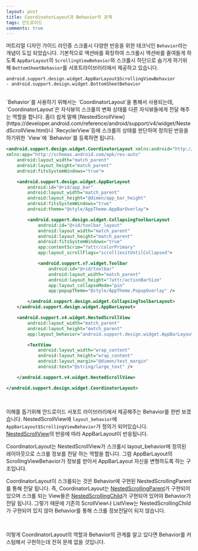 ```yaml
---
layout: post
title: CoordinatorLayout과 Behavior의 관계
tags: 안드로이드
comments: true
---
```

머트리얼 디자인 가이드 라인중 스크롤시 다양한 반응을 위한 테크닉인 `Behavior`라는 개념이 도입 되었습니다. 기본적으로 액션바를 확장하여 스크롤시 액션바를 줄여들게 하도록 `AppBarLayout`의 `ScrollingViewBehavior`와 스크롤시 하단으로 숨기게 하기위해 `BottomSheetBehavior`를 서포트라이브러리에서 제공하고 있습니다.  

```
android.support.design.widget.AppBarLayout$ScrollingViewBehavior
- android.support.design.widget.BottomSheetBehavior  
```

<br>
`Behavior`를 사용하기 위해서는 `CoordinatorLayout`을 통해서 사용되는데, `CoordinatorLayout`은 자식뷰의 스크롤의 변화 상태를 다른 자식뷰들에게 전달 해주는 역할을 합니다. 좀더 쉽게 말해 [NestedScrollView](https://developer.android.com/reference/android/support/v4/widget/NestedScrollView.html)나 `RecyclerView`등에 스크롤의 상태를 판단하여 정의된 반응을 하기위한 `View`에 `Behavior`를 등록하면 됩니다.

```xml
<android.support.design.widget.CoordinatorLayout xmlns:android="http://schemas.android.com/apk/res/android"
xmlns:app="http://schemas.android.com/apk/res-auto"
    android:layout_width="match_parent"
    android:layout_height="match_parent"
    android:fitsSystemWindows="true">

    <android.support.design.widget.AppBarLayout
        android:id="@+id/app_bar"
        android:layout_width="match_parent"
        android:layout_height="@dimen/app_bar_height"
        android:fitsSystemWindows="true"
        android:theme="@style/AppTheme.AppBarOverlay">

        <android.support.design.widget.CollapsingToolbarLayout
            android:id="@+id/toolbar_layout"
            android:layout_width="match_parent"
            android:layout_height="match_parent"
            android:fitsSystemWindows="true"
            app:contentScrim="?attr/colorPrimary"
            app:layout_scrollFlags="scroll|exitUntilCollapsed">

            <android.support.v7.widget.Toolbar
                android:id="@+id/toolbar"
                android:layout_width="match_parent"
                android:layout_height="?attr/actionBarSize"
                app:layout_collapseMode="pin"
                app:popupTheme="@style/AppTheme.PopupOverlay" />

        </android.support.design.widget.CollapsingToolbarLayout>
    </android.support.design.widget.AppBarLayout>

    <android.support.v4.widget.NestedScrollView
        android:layout_width="match_parent"
        android:layout_height="match_parent"
        app:layout_behavior="android.support.design.widget.AppBarLayout$ScrollingViewBehavior">

        <TextView
            android:layout_width="wrap_content"
            android:layout_height="wrap_content"
            android:layout_margin="@dimen/text_margin"
            android:text="@string/large_text" />

    </android.support.v4.widget.NestedScrollView>

</android.support.design.widget.CoordinatorLayout>
```
<br>

이해를 돕기위해 안드로이드 서포트 라이브러리에서 제공해주는 Behavior를 한번 보겠습니다. NestedScrollView에 `layout_behavior`에 `AppBarLayout$ScrollingViewBehavior`가 정의가 되어있습니다. [NestedScrollView](https://developer.android.com/reference/android/support/v4/widget/NestedScrollView.html)의 반응에 따라 AppBarLayout이 반응됩니다.  

CoordinatorLayout는 NestedScrollView가 스크롤시 layout_behavior에 정의된 레이아웃으로 스크롤 정보를 전달 하는 역할을 합니다. 그럼 AppBarLayout의 ScrollingViewBehavior가 정보를 받아서 AppBarLayout 자신을 변형하도록 하는 구조입니다.  

CoordinatorLayout이 스크롤되는 것은 Behavior에 구현된 NestedScrollingParent를 통해 전달 됩니다. 즉, CoordinatorLayout는 [NestedScrollingParent](https://developer.android.com/reference/android/support/v4/view/NestedScrollingParent.html)가 구현되어 있으며 스크롤 되는 View들은 [NestedScrollingChild](https://developer.android.com/reference/android/support/v4/view/NestedScrollingChild.html)가 구현되어 있어야 Behavior가 전달 됩니다. 그렇기 때문에 기존의 ScrollView나 ListView는 NestedScrollingChild가 구현되어 있지 않아 Behavior를 통해 스크롤 정보전달이 되지 않습니다.  

<br>

이렇게 CoordinatorLayout의 역할과 Behavior의 관계를 알고 있다면 Behavior를 커스텀해서 구현하는데 전혀 문제 없을 것입니다.

